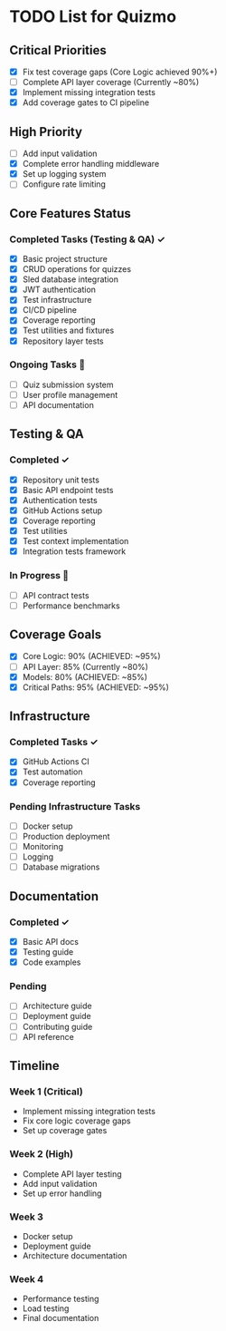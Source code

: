 # TODO List for Quizmo

## Critical Priorities

- [x] Fix test coverage gaps (Core Logic achieved 90%+)
- [ ] Complete API layer coverage (Currently ~80%)
- [x] Implement missing integration tests
- [x] Add coverage gates to CI pipeline

## High Priority

- [ ] Add input validation
- [x] Complete error handling middleware
- [x] Set up logging system
- [ ] Configure rate limiting

## Core Features Status

### Completed Tasks (Testing & QA) ✓

- [x] Basic project structure
- [x] CRUD operations for quizzes
- [x] Sled database integration
- [x] JWT authentication
- [x] Test infrastructure
- [x] CI/CD pipeline
- [x] Coverage reporting
- [x] Test utilities and fixtures
- [x] Repository layer tests

### Ongoing Tasks 🚧

- [ ] Quiz submission system
- [ ] User profile management
- [ ] API documentation

## Testing & QA

### Completed ✓

- [x] Repository unit tests
- [x] Basic API endpoint tests
- [x] Authentication tests
- [x] GitHub Actions setup
- [x] Coverage reporting
- [x] Test utilities
- [x] Test context implementation
- [x] Integration tests framework

### In Progress 🚧

- [ ] API contract tests
- [ ] Performance benchmarks

## Coverage Goals

- [x] Core Logic: 90% (ACHIEVED: ~95%)
- [ ] API Layer: 85% (Currently ~80%)
- [x] Models: 80% (ACHIEVED: ~85%)
- [x] Critical Paths: 95% (ACHIEVED: ~95%)

## Infrastructure

### Completed Tasks ✓

- [x] GitHub Actions CI
- [x] Test automation
- [x] Coverage reporting

### Pending Infrastructure Tasks

- [ ] Docker setup
- [ ] Production deployment
- [ ] Monitoring
- [ ] Logging
- [ ] Database migrations

## Documentation

### Completed ✓

- [x] Basic API docs
- [x] Testing guide
- [x] Code examples

### Pending

- [ ] Architecture guide
- [ ] Deployment guide
- [ ] Contributing guide
- [ ] API reference

## Timeline

### Week 1 (Critical)
- Implement missing integration tests
- Fix core logic coverage gaps
- Set up coverage gates

### Week 2 (High)
- Complete API layer testing
- Add input validation
- Set up error handling

### Week 3

- Docker setup
- Deployment guide
- Architecture documentation

### Week 4

- Performance testing
- Load testing
- Final documentation
